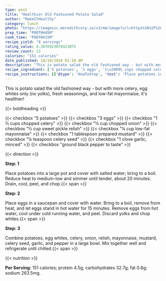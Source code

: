 ```yaml
---
type: post
title: "Healthier Old Fashioned Potato Salad"
author: "MakeItHealthy"
category: lunch
photo: "https://imagesvc.meredithcorp.io/v3/mm/image?url=https%3A%2F%2Fimages.media-allrecipes.com%2Fuserphotos%2F840226.jpg"
prep_time: "P0DT0H45M"
cook_time: "P0DT0H15M"
recipe_yield: "8 servings"
rating_value: 4.3076923076923075
review_count: 13
calories: "151 calories"
date_published: 10/19/2018 01:10 AM
description: "This is potato salad the old fashioned way - but with more celery, egg whites only (no yolks), fresh seasonings, and low-fat mayonnaise, it's healthier!"
recipe_ingredient: ['5 potatoes', '3 eggs', '1\u2009½ cups chopped celery', '½ cup chopped onion', '½ cup sweet pickle relish', '¼ cup low-fat mayonnaise', '1 tablespoon prepared mustard', '¼ teaspoon celery seed', '1 clove garlic, minced', 'ground black pepper to taste']
recipe_instructions: [{'@type': 'HowToStep', 'text': 'Place potatoes into a large pot and cover with salted water; bring to a boil. Reduce heat to medium-low and simmer until tender, about 20 minutes. Drain, cool, peel, and chop.\n'}, {'@type': 'HowToStep', 'text': 'Place eggs in a saucepan and cover with water. Bring to a boil, remove from heat, and let eggs stand in hot water for 15 minutes. Remove eggs from hot water, cool under cold running water, and peel. Discard yolks and chop whites.\n'}, {'@type': 'HowToStep', 'text': 'Combine potatoes, egg whites, celery, onion, relish, mayonnaise, mustard, celery seed, garlic, and pepper in a large bowl. Mix together well and refrigerate until chilled.\n'}]
---
```


This is potato salad the old fashioned way - but with more celery, egg whites only (no yolks), fresh seasonings, and low-fat mayonnaise, it's healthier! 

{{< boldheading >}}

{{< checkbox "5  potatoes" >}}
{{< checkbox "3  eggs" >}}
{{< checkbox "1 ½ cups chopped celery" >}}
{{< checkbox "½ cup chopped onion" >}}
{{< checkbox "½ cup sweet pickle relish" >}}
{{< checkbox "¼ cup low-fat mayonnaise" >}}
{{< checkbox "1 tablespoon prepared mustard" >}}
{{< checkbox "¼ teaspoon celery seed" >}}
{{< checkbox "1 clove garlic, minced" >}}
{{< checkbox "ground black pepper to taste" >}}


{{< direction >}}

**Step: 1**

Place potatoes into a large pot and cover with salted water; bring to a boil. Reduce heat to medium-low and simmer until tender, about 20 minutes. Drain, cool, peel, and chop.{{< span >}}

**Step: 2**

Place eggs in a saucepan and cover with water. Bring to a boil, remove from heat, and let eggs stand in hot water for 15 minutes. Remove eggs from hot water, cool under cold running water, and peel. Discard yolks and chop whites.{{< span >}}

**Step: 3**

Combine potatoes, egg whites, celery, onion, relish, mayonnaise, mustard, celery seed, garlic, and pepper in a large bowl. Mix together well and refrigerate until chilled.{{< span >}}

{{< nutrition >}}

**Per Serving:** 151 calories; protein 4.5g; carbohydrates 32.7g; fat 0.8g; sodium 263.5mg.